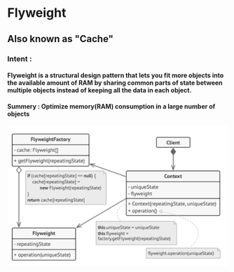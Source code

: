 # Flyweight

## Also known as "Cache"

### Intent :

#### Flyweight is a structural design pattern that lets you fit more objects into the available amount of RAM by sharing common parts of state between multiple objects instead of keeping all the data in each object.

#### Summery : Optimize memory(RAM) consumption in a large number of objects

![Flyweight Diagram](./flyweight.png "Flyweight Diagram")